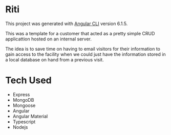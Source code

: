 # Riti

This project was generated with [Angular CLI](https://github.com/angular/angular-cli) version 6.1.5.

This was a template for a customer that acted as a pretty simple CRUD applicattion hosted on an internal server.

The idea is to save time on having to email visitors for their information to gain access to the facility when we could just have the information stored in a local database on hand from a previous visit.

# Tech Used

- Express
- MongoDB
- Mongoose
- Angular
- Angular Material
- Typescript
- Nodejs
